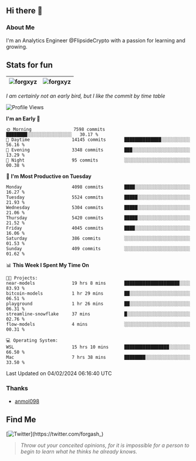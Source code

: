 ## Hi there 👋

### About Me

I'm an Analytics Engineer @FlipsideCrypto with a passion for learning and growing.
  
## Stats for fun

| <img align="center" src="https://github-readme-streak-stats.herokuapp.com/?user=forgxyz&theme=tokyonight" alt="forgxyz" /> | <img align="center" src="https://github-readme-stats.vercel.app/api?username=forgxyz&theme=tokyonight&show_icons=true" alt="forgxyz" /> |
| ------------- |------------- |

*I am certainly not an early bird, but I like the commit by time table*  

<!--START_SECTION:waka-->
![Profile Views](http://img.shields.io/badge/Profile%20Views-0-blue)

**I'm an Early 🐤** 

```text
🌞 Morning                7598 commits        ████████░░░░░░░░░░░░░░░░░   30.17 % 
🌆 Daytime                14145 commits       ██████████████░░░░░░░░░░░   56.16 % 
🌃 Evening                3348 commits        ███░░░░░░░░░░░░░░░░░░░░░░   13.29 % 
🌙 Night                  95 commits          ░░░░░░░░░░░░░░░░░░░░░░░░░   00.38 % 
```
📅 **I'm Most Productive on Tuesday** 

```text
Monday                   4098 commits        ████░░░░░░░░░░░░░░░░░░░░░   16.27 % 
Tuesday                  5524 commits        █████░░░░░░░░░░░░░░░░░░░░   21.93 % 
Wednesday                5304 commits        █████░░░░░░░░░░░░░░░░░░░░   21.06 % 
Thursday                 5420 commits        █████░░░░░░░░░░░░░░░░░░░░   21.52 % 
Friday                   4045 commits        ████░░░░░░░░░░░░░░░░░░░░░   16.06 % 
Saturday                 386 commits         ░░░░░░░░░░░░░░░░░░░░░░░░░   01.53 % 
Sunday                   409 commits         ░░░░░░░░░░░░░░░░░░░░░░░░░   01.62 % 
```


📊 **This Week I Spent My Time On** 

```text
🐱‍💻 Projects: 
near-models              19 hrs 8 mins       █████████████████████░░░░   83.93 % 
bitcoin-models           1 hr 29 mins        ██░░░░░░░░░░░░░░░░░░░░░░░   06.51 % 
playground               1 hr 26 mins        ██░░░░░░░░░░░░░░░░░░░░░░░   06.31 % 
streamline-snowflake     37 mins             █░░░░░░░░░░░░░░░░░░░░░░░░   02.76 % 
flow-models              4 mins              ░░░░░░░░░░░░░░░░░░░░░░░░░   00.31 % 

💻 Operating System: 
WSL                      15 hrs 10 mins      █████████████████░░░░░░░░   66.50 % 
Mac                      7 hrs 38 mins       ████████░░░░░░░░░░░░░░░░░   33.50 % 
```


 Last Updated on 04/02/2024 06:16:40 UTC
<!--END_SECTION:waka-->

### Thanks
 - [anmol098](https://github.com/anmol098/waka-readme-stats/)
  
## Find Me
[![Twitter](https://img.shields.io/twitter/url/https/twitter.com/forgash_.svg?style=social&label=Follow%20%40forgash_)](https://twitter.com/forgash_)


> *Throw out your conceited opinions, for it is impossible for a person to begin to learn what he thinks he already knows.* 
